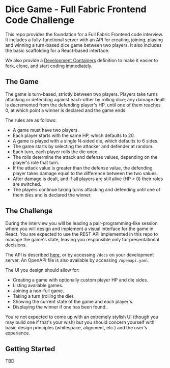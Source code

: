 # Dice Game - Full Fabric Frontend Code Challenge

This repo provides the foundation for a Full Fabric Frontend code interview. It includes a fully-functional server with an API for creating, joining, playing and winning a turn-based dice game between two players. It also includes the basic scaffolding for a React-based interface.

We also provide a [Development Containers](https://containers.dev/) definition to make it easier to fork, clone, and start coding immediately.

## The Game

The game is turn-based, strictly between two players. Players take turns attacking or defending against each-other by rolling dice; any damage dealt is decremented from the defending player's HP, until one of them reaches 0, at which point a winner is declared and the game ends.

The rules are as follows:

- A game must have two players.
- Each player starts with the same HP, which defaults to 20.
- A game is played with a single N-sided die, which defaults to 6 sides.
- The game starts by selecting the attacker and defender at random.
- Each turn, each player rolls the die once.
- The rolls determine the attack and defense values, depending on the player's role that turn.
- If the attack value is greater than the defense value, the defending player takes damage equal to the difference between the two values.
- After damage is dealt, and if all players are still alive (HP > 0) their roles are switched.
- The players continue taking turns attacking and defending until one of them dies and is declared the winner.

## The Challenge

During the interview you will be leading a pair-programming-like session where you will design and implement a visual interface for the game in React. You are expected to use the REST API implemented in this repo to manage the game's state, leaving you responsible only for presentational decisions.

The API is described [here](https://fullfabric.github.io/fe-challenge/), or by accessing `/docs` on your development server. An OpenAPI file is also available by accessing `/openapi.yaml`.

The UI you design should allow for:

- Creating a game with optionally custom player HP and die sides.
- Listing available games.
- Joining a non-full game.
- Taking a turn (rolling the die).
- Showing the current state of the game and each player's.
- Displaying the winner if one has been found.

You're not expected to come up with an extremely stylish UI (though you may build one if that's your wish) but you should concern yourself with basic design principles (whitespace, alignment, etc.) and the user's experience.

## Getting Started

TBD
